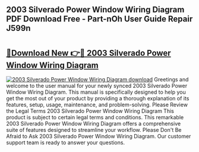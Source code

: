 ## 2003 Silverado Power Window Wiring Diagram PDF Download Free - Part-nOh User Guide Repair J599n

# <h2><a href="http://dfq81u.blite.top/?on=2003+Silverado+Power+Window+Wiring+Diagram">🔗Download New 👉🔴 2003 Silverado Power Window Wiring Diagram</a></h2>

[![2003 Silverado Power Window Wiring Diagram download](https://i.imgur.com/lujVjoI.png)](http://dfq81u.blite.top/?on=2003+Silverado+Power+Window+Wiring+Diagram)
Greetings and welcome to the user manual for your newly synced 2003 Silverado Power Window Wiring Diagram. This manual is specifically designed to help you get the most out of your product by providing a thorough explanation of its features, setup, usage, maintenance, and problem-solving. Please Review the Legal Terms 2003 Silverado Power Window Wiring Diagram This product is subject to certain legal terms and conditions. This remarkable 2003 Silverado Power Window Wiring Diagram offers a comprehensive suite of features designed to streamline your workflow. Please Don't Be Afraid to Ask 2003 Silverado Power Window Wiring Diagram. Our customer support team is ready to answer your questions.
